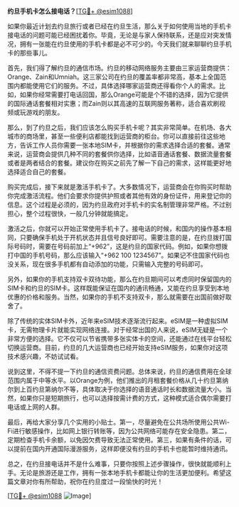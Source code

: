 **约旦手机卡怎么接电话？**[[TG💪+ @esim1088](https://t.me/s/esim1088)]

如果你最近计划去约旦旅行或者已经在约旦生活，那么关于如何使用当地的手机卡接电话的问题可能已经困扰着你。毕竟，无论是与家人保持联系，还是应对突发情况，拥有一张能在约旦使用的手机卡都是必不可少的。今天我们就来聊聊约旦手机卡的那些事儿。

首先，我们得了解约旦的通信市场。约旦的移动网络服务主要由三家运营商提供：Orange、Zain和Umniah。这三家公司在约旦的覆盖率都非常高，基本上全国范围内都能使用它们的服务。不过，具体选择哪家运营商还得看你个人的需求。比如，如果你经常需要打电话回国，那么Orange可能是个不错的选择，因为它提供的国际通话套餐相对实惠；而Zain则以其高速的互联网服务著称，适合喜欢刷视频或玩游戏的朋友。

那么，到了约旦之后，我们应该怎么购买手机卡呢？其实非常简单。在机场、各大城市的商场里，甚至一些便利店都能找到运营商的柜台。你可以直接前往这些地方，告诉工作人员你需要一张本地SIM卡，并根据你的需求选择合适的套餐。通常来说，运营商会提供几种不同的套餐供你选择，比如语音通话套餐、数据流量套餐或者是两者结合的套餐。建议你在购买之前先了解一下自己的需求，这样能更好地选择适合自己的套餐。

购买完成后，接下来就是激活手机卡了。大多数情况下，运营商会在你购买时帮助你完成激活流程。他们会要求你提供护照或者其他有效的身份证件，用来登记你的信息。这个过程是必须的，因为约旦政府对手机卡的实名制管理非常严格。不过别担心，整个过程很快，一般几分钟就能搞定。

激活之后，你就可以开始正常使用手机卡了。接电话的时候，和国内的操作基本相同，只要确保手机处于开机状态并且信号良好即可。需要注意的是，在约旦拨打国际号码时，需要在号码前加上“+962”，这是约旦的国家代码。例如，如果你想拨打中国的手机号码，那么应该输入“+962 100 1234567”。如果记不住国家代码也没关系，现在很多手机都有自动添加的功能，只需输入完整的号码即可。

另外，如果你的手机支持双卡双待功能，那么在约旦期间可以考虑同时保留国内的SIM卡和约旦的SIM卡。这样既能保证在国内的通讯畅通，又能在约旦享受到本地优惠的价格和服务。当然，如果你的手机不支持双卡，那么就需要在出国前做好取舍了。

除了传统的实体SIM卡外，近年来eSIM技术逐渐流行起来。eSIM是一种虚拟SIM卡，无需物理卡片就能实现网络连接。对于经常出国的人来说，eSIM无疑是一个非常方便的选择。它不仅可以节省携带多张实体卡的空间，还能通过在线平台轻松切换运营商。目前，约旦的几大运营商也已经开始支持eSIM服务，如果你对这项技术感兴趣，不妨试试看。

说到这里，不得不提一下约旦的通信资费问题。总体来说，约旦的通信费用在全球范围内属于中等水平。以Orange为例，他们推出的月租套餐价格从几十约旦第纳尔到上百约旦第纳尔不等，具体取决于你选择的语音通话时长和数据流量大小。当然，如果你只是短期旅行，也可以选择按需计费的方式，这种模式适合偶尔需要打电话或上网的人群。

最后，再给大家分享几个实用的小贴士。第一，尽量避免在公共场所使用公共Wi-Fi进行敏感操作，比如网上银行转账等，因为公共网络可能存在安全隐患。第二，定期检查手机卡余额，以免因欠费导致无法正常使用。第三，如果有条件的话，可以提前在国内开通国际漫游服务，这样即便没有约旦的手机卡也能暂时维持通讯。

总之，在约旦接电话并不是什么难事，只要你按照上述步骤操作，很快就能顺利上手。无论是旅游还是工作，拥有一张本地手机卡都能让你的生活更加便利。希望这篇文章对你有所帮助，祝你在约旦度过一段愉快的时光！

[[TG💪+ @esim1088](https://t.me/s/esim1088) ![Image](https://i.postimg.cc/4NQfJmqS/Snipaste-2025-05-13-00-14-12.png)]